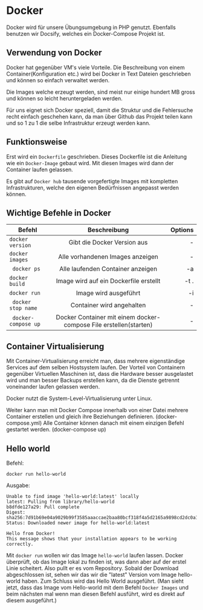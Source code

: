 # Docker 

Docker wird für unsere Übungsumgebung in PHP genutzt. Ebenfalls benutzen wir Docsify, welches ein Docker-Compose Projekt ist.


## Verwendung von Docker

Docker hat gegenüber VM's viele Vorteile. Die Beschreibung von einem Container(Konfiguration etc.) wird bei Docker in Text Dateien geschrieben und können so einfach verwaltet werden.

Die Images welche erzeugt werden, sind meist nur einige hundert MB gross und können so leicht heruntergeladen werden.

Für uns eignet sich Docker speziell, damit die Struktur und die Fehlersuche recht einfach geschehen kann, da man über Github das Projekt teilen kann und so 1 zu 1 die selbe Infrastruktur erzeugt werden kann.


## Funktionsweise

Erst wird ein ```Dockerfile``` geschrieben. Dieses Dockerfile ist die Anleitung wie ein ```Docker-Image``` gebaut wird.
Mit diesen Images wird dann der Container laufen gelassen.

Es gibt auf ```Docker hub``` tausende vorgefertigte Images mit kompletten Infrastrukturen, welche den eigenen Bedürfnissen angepasst werden können.


## Wichtige Befehle in Docker

| Befehl            | Beschreibung                   | Options  |
| ----------------- |:------------------------------:| -----:|
|```docker version```       | Gibt die Docker Version aus      |    - |
|``` docker images ```      | Alle vorhandenen Images anzeigen | - |
|``` docker ps```           | Alle laufenden Container anzeigen     |   -a |
|``` docker build ```       |Image wird auf ein Dockerfile erstellt| -t . |
|``` docker run ```         |Image wird ausgeführt| -i |
|``` docker stop name```  |Container wird angehalten| -|
|``` docker-compose up```   |Docker Container mit einem docker-compose File erstellen(starten)| -|


## Container Virtualisierung

Mit Container-Virtualisierung erreicht man, dass mehrere eigenständige Services auf dem selben Hostsystem laufen. Der Vorteil von Containern gegenüber Virtuellen Maschinen ist, dass die Hardware besser ausgelastet wird und man besser Backups erstellen kann, da die Dienste getrennt voneinander laufen gelassen werden.

Docker nutzt die System-Level-Virtualisierung unter Linux.

Weiter kann man mit Docker Compose innerhalb von einer Datei mehrere Container erstellen und gleich ihre Beziehungen definieren. (docker-compose.yml) Alle Container können danach mit einem einzigen Befehl gestartet werden. (docker-compose up)


## Hello world


Befehl:
```
docker run hello-world
``` 

Ausgabe:
```
Unable to find image 'hello-world:latest' locally
latest: Pulling from library/hello-world
b8dfde127a29: Pull complete 
Digest: sha256:7d91b69e04a9029b99f3585aaaccae2baa80bcf318f4a5d2165a9898cd2dc0a1
Status: Downloaded newer image for hello-world:latest

Hello from Docker!
This message shows that your installation appears to be working correctly.
```

Mit ```docker run``` wollen wir das Image ```hello-world``` laufen lassen. Docker überprüft, ob das Image lokal zu finden ist, was dann aber auf der erstel Linie scheitert.
Also pullt er es vom Repository. Sobald der Download abgeschlossen ist, sehen wir das wir die "latest" Version vom Image hello-world haben. Zum Schluss wird das Hello World ausgeführt.
(Man sieht jetzt, dass das Image vom Hello-world mit dem Befehl ```Docker Images``` und beim nächsten mal wenn man diesen Befehl ausführt, wird es direkt auf diesem ausgeführt.)